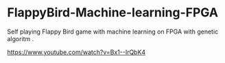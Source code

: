 # FlappyBird-Machine-learning-FPGA
Self playing Flappy Bird game with machine learning on FPGA with genetic algoritm .


https://www.youtube.com/watch?v=Bx1--IrQbK4

